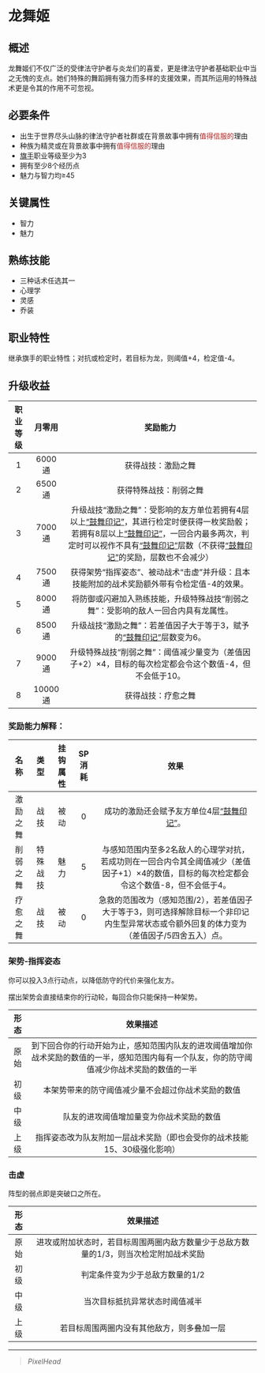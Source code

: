 # 龙舞姬

## 概述

龙舞姬们不仅广泛的受律法守护者与炎龙们的喜爱，更是律法守护者基础职业中当之无愧的支点。她们特殊的舞蹈拥有强力而多样的支援效果，而其所运用的特殊战术更是令其的作用不可忽视。

## 必要条件

* 出生于世界尽头山脉的律法守护者社群或在背景故事中拥有<font color="#B22222">值得信服的</font>理由
* 种族为精灵或在背景故事中拥有<font color="#B22222">值得信服的</font>理由
* <a href="../../../basicJob/Standard-bearer" target="_blank">旗手</a>职业等级至少为3
* 拥有至少8个经历点
* 魅力与智力均≥45

## 关键属性

* 智力
* 魅力

## 熟练技能

* 三种话术任选其一
* 心理学
* 灵感
* 乔装
  
## 职业特性

继承旗手的职业特性；对抗或检定时，若目标为龙，则阈值+4，检定值-4。

## 升级收益

职业等级|月零用|奖励能力
:--:|:--:|:--:
1|6000通|获得战技：激励之舞
2|6500通|获得特殊战技：削弱之舞
3|7000通|升级战技“激励之舞”：受影响的友方单位若拥有4层以上<a href="../../../../status/mark/#鼓舞印记" target="_blank">“鼓舞印记”</a>，其进行检定时便获得一枚奖励骰；若拥有8层以上<a href="../../../../status/mark/#鼓舞印记" target="_blank">“鼓舞印记”</a>，一回合内最多两次，判定时可以视作不具有<a href="../../../../status/mark/#鼓舞印记" target="_blank">“鼓舞印记”</a>层数（不获得<a href="../../../../status/mark/#鼓舞印记" target="_blank">“鼓舞印记”</a>的奖励，层数也不会减少）
4|7500通|获得架势“指挥姿态”、被动战术“击虚”并升级：且本技能附加的战术奖励额外带有令检定值-4的效果。
5|8000通|将防御或闪避加入熟练技能，升级特殊战技“削弱之舞”：受影响的敌人一回合内具有龙属性。
6|8500通|升级战技“激励之舞”：若差值因子大于等于3，赋予的<a href="../../../../status/mark/#鼓舞印记" target="_blank">“鼓舞印记”</a>层数变为6。
7|9000通|升级特殊战技“削弱之舞”：阈值减少量变为（差值因子+2）×4，目标的每次检定都会令这个数值-4，但不会低于10。
8|10000通|获得战技：疗愈之舞

### 奖励能力解释：

名称|类型|挂钩属性|SP消耗|效果
:--:|:--:|:--:|:--:|:--:
激励之舞|战技|被动|0|成功的激励还会赋予友方单位4层<a href="../../../../status/mark/#鼓舞印记" target="_blank">“鼓舞印记”</a>。
削弱之舞|特殊战技|魅力|5|与感知范围内至多2名敌人的心理学对抗，若成功则在一回合内令其全阈值减少（差值因子+1）×4的数值，目标的每次检定都会令这个数值-8，但不会低于4。
疗愈之舞|战技|被动|0|急救的范围改为（感知范围/2），若差值因子大于等于3，则可选择解除目标一个非印记内生型异常状态或令额外回复的体力变为（差值因子/5四舍五入）点。

### 架势-指挥姿态

你可以投入3点行动点，以降低防守的代价来强化友方。

摆出架势会直接结束你的行动轮，每回合你只能保持一种架势。

形态|效果描述
:--:|:--:
原始|到下回合你的行动开始为止，感知范围内队友的进攻阈值增加你战术奖励的数值的一半，感知范围内每有一个队友，你的防守阈值减少你战术奖励的数值的一半
初级|本架势带来的防守阈值减少量不会超过你战术奖励的数值
中级|队友的进攻阈值增加量变为你战术奖励的数值
上级|指挥姿态改为队友附加一层战术奖励（即也会受你的战术技能15、30级强化影响）

### 击虚

阵型的弱点即是突破口之所在。

形态|效果描述
:--:|:--:
原始|进攻或附加状态时，若目标周围两圈内敌方数量少于总敌方数量的1/3，则当次检定附加战术奖励
初级|判定条件变为少于总敌方数量的1/2
中级|当次目标抵抗异常状态时阈值减半
上级|若目标周围两圈内没有其他敌方，则多叠加一层

---

> *PixelHead*